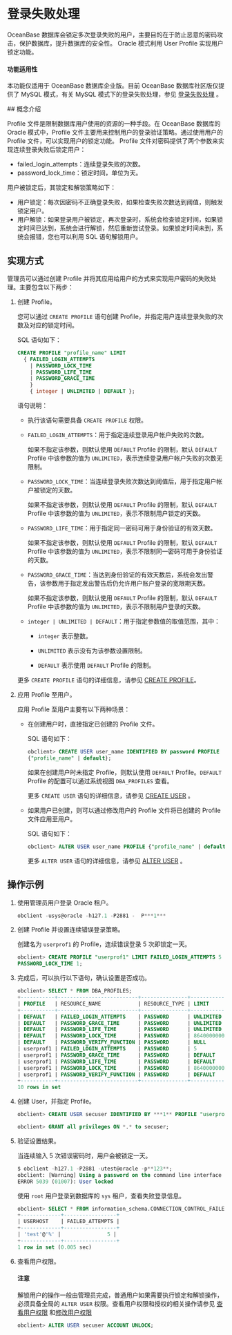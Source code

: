 # 登录失败处理

OceanBase 数据库会锁定多次登录失败的用户，主要目的在于防止恶意的密码攻击，保护数据库，提升数据库的安全性。
Oracle 模式利用 User Profile 实现用户锁定功能。
<main id="notice" >
            <h4>功能适用性</h4>
            <p>本功能仅适用于 OceanBase 数据库企业版。目前 OceanBase 数据库社区版仅提供了 MySQL 模式，有关 MySQL 模式下的登录失败处理，参见 <a href="../1.security-permissions-mysql-mode/3.Login-failure-handling-of-mysql-mode.md">登录失败处理</a> 。</p>
          </main>
## 概念介绍

Profile 文件是限制数据库用户使用的资源的一种手段。在 OceanBase 数据库的 Oracle 模式中，Profile 文件主要用来控制用户的登录验证策略。通过使用用户的 Profile 文件，可以实现用户的锁定功能。
Profile 文件对密码提供了两个参数来实现连续登录失败后锁定用户：

* failed_login_attempts：连续登录失败的次数。
* password_lock_time：锁定时间，单位为天。

用户被锁定后，其锁定和解锁策略如下：

* 用户锁定：每次因密码不正确登录失败，如果检查失败次数达到阈值，则触发锁定用户。
* 用户解锁：如果登录用户被锁定，再次登录时，系统会检查锁定时间，如果锁定时间已达到，系统会进行解锁，然后重新尝试登录。如果锁定时间未到，系统会报错，您也可以利用 SQL 语句解锁用户。

## 实现方式

管理员可以通过创建 Profile 并将其应用给用户的方式来实现用户密码的失败处理。主要包含以下两步：

1. 创建 Profile。

   您可以通过 `CREATE PROFILE` 语句创建 Profile，并指定用户连续登录失败的次数及对应的锁定时间。

   SQL 语句如下：

   ```sql
   CREATE PROFILE "profile_name" LIMIT 
     { FAILED_LOGIN_ATTEMPTS
       | PASSWORD_LOCK_TIME
       | PASSWORD_LIFE_TIME
       | PASSWORD_GRACE_TIME
       }
       { integer | UNLIMITED | DEFAULT };
   ```

   语句说明：
  
   * 执行该语句需要具备 `CREATE PROFILE` 权限。

   * `FAILED_LOGIN_ATTEMPTS`：用于指定连续登录用户帐户失败的次数。

     如果不指定该参数，则默认使用 `DEFAULT` Profile 的限制，默认 `DEFAULT` Profile 中该参数的值为 `UNLIMITED`，表示连续登录用户帐户失败的次数无限制。

   * `PASSWORD_LOCK_TIME`：当连续登录失败次数达到阈值后，用于指定用户帐户被锁定的天数。

     如果不指定该参数，则默认使用 `DEFAULT` Profile 的限制，默认 `DEFAULT` Profile 中该参数的值为 `UNLIMITED`，表示不限制用户锁定的天数。

   * `PASSWORD_LIFE_TIME`：用于指定同一密码可用于身份验证的有效天数。

     如果不指定该参数，则默认使用 `DEFAULT` Profile 的限制，默认 `DEFAULT` Profile 中该参数的值为 `UNLIMITED`，表示不限制同一密码可用于身份验证的天数。

   * `PASSWORD_GRACE_TIME`：当达到身份验证的有效天数后，系统会发出警告，该参数用于指定发出警告后仍允许用户账户登录的宽限期天数。

     如果不指定该参数，则默认使用 `DEFAULT` Profile 的限制，默认 `DEFAULT` Profile 中该参数的值为 `UNLIMITED`，表示不限制用户登录的天数。

   * `integer | UNLIMITED | DEFAULT`：用于指定参数值的取值范围，其中：

     * `integer` 表示整数。

     * `UNLIMITED` 表示没有为该参数设置限制。

     * `DEFAULT` 表示使用 `DEFAULT` Profile 的限制。

   更多 `CREATE PROFILE` 语句的详细信息，请参见 [CREATE PROFILE](../../../../7.reference/4.development-reference/1.sql-syntax/3.common-tenant-of-oracle-mode/9.sql-statement-of-oracle-mode/1.ddl-of-oracle-mode/19.create-profile-of-oracle-mode.md)。

2. 应用 Profile 至用户。

   应用 Profile 至用户主要有以下两种场景：

   * 在创建用户时，直接指定已创建的 Profile 文件。

     SQL 语句如下：

     ```sql
     obclient> CREATE USER user_name IDENTIFIED BY password PROFILE
     {"profile_name" | default};
     ```

     如果在创建用户时未指定 Profile，则默认使用 `DEFAULT` Profile。`DEFAULT` Profile 的配置可以通过系统视图 `DBA_PROFILES` 查看。

     更多 `CREATE USER` 语句的详细信息，请参见 [CREATE USER](../../../../7.reference/4.development-reference/1.sql-syntax/3.common-tenant-of-oracle-mode/9.sql-statement-of-oracle-mode/1.ddl-of-oracle-mode/27.create-user-of-oracle-mode.md) 。

   * 如果用户已创建，则可以通过修改用户的 Profile 文件将已创建的 Profile 文件应用至用户。

     SQL 语句如下：

     ```sql
     obclient> ALTER USER user_name PROFILE {"profile_name" | default};
     ```

     更多 `ALTER USER` 语句的详细信息，请参见 [ALTER USER](../../../../7.reference/4.development-reference/1.sql-syntax/3.common-tenant-of-oracle-mode/9.sql-statement-of-oracle-mode/1.ddl-of-oracle-mode/12.alter-user-of-oracle-mode.md) 。

## 操作示例

1. 使用管理员用户登录 Oracle 租户。

    ```sql
    obclient -usys@oracle -h127.1 -P2881 -  P***1*** 
    ```

2. 创建 Profile 并设置连续错误登录策略。

   创建名为 `userprof1` 的 Profile，连续错误登录 5 次即锁定一天。

   ```sql
   obclient> CREATE PROFILE "userprof1" LIMIT FAILED_LOGIN_ATTEMPTS 5 
   PASSWORD_LOCK_TIME 1;
   ```

3. 完成后，可以执行以下语句，确认设置是否成功。

   ```sql
   obclient> SELECT * FROM DBA_PROFILES;
   +-----------+--------------------------+---------------+-------------+
   | PROFILE   | RESOURCE_NAME            | RESOURCE_TYPE | LIMIT       |
   +-----------+--------------------------+---------------+-------------+
   | DEFAULT   | FAILED_LOGIN_ATTEMPTS    | PASSWORD      | UNLIMITED   |
   | DEFAULT   | PASSWORD_GRACE_TIME      | PASSWORD      | UNLIMITED   |
   | DEFAULT   | PASSWORD_LIFE_TIME       | PASSWORD      | UNLIMITED   |
   | DEFAULT   | PASSWORD_LOCK_TIME       | PASSWORD      | 86400000000 |
   | DEFAULT   | PASSWORD_VERIFY_FUNCTION | PASSWORD      | NULL        |
   | userprof1 | FAILED_LOGIN_ATTEMPTS    | PASSWORD      | 5           |
   | userprof1 | PASSWORD_GRACE_TIME      | PASSWORD      | DEFAULT     |
   | userprof1 | PASSWORD_LIFE_TIME       | PASSWORD      | DEFAULT     |
   | userprof1 | PASSWORD_LOCK_TIME       | PASSWORD      | 86400000000 |
   | userprof1 | PASSWORD_VERIFY_FUNCTION | PASSWORD      | DEFAULT     |
   +-----------+--------------------------+---------------+-------------+
   10 rows in set
   ```

4. 创建 User，并指定 Profile。

   ```sql
   obclient> CREATE USER secuser IDENTIFIED BY ***1** PROFILE "userprof1";
   
   obclient> GRANT all privileges ON *.* to secuser;
   ```

5. 验证设置结果。

   当连续输入 5 次错误密码时，用户会被锁定一天。

   ```sql
   $ obclient -h127.1 -P2881 -utest@oracle -p**123**;
   obclient: [Warning] Using a password on the command line interface can be insecure.
   ERROR 5039 (01007): User locked
   ```

   使用 `root` 用户登录到数据库的 `sys` 租户，查看失败登录信息。

   ```sql
   obclient> SELECT * FROM information_schema.CONNECTION_CONTROL_FAILED_LOGIN_ATTEMPTS;
   +-------------+-----------------+
   | USERHOST    | FAILED_ATTEMPTS |
   +-------------+-----------------+
   | 'test'@'%' |               5 |
   +-------------+-----------------+
   1 row in set (0.005 sec)
   ```

6. 查看用户权限。

   <main id="notice" type='notice'>
    <h4>注意</h4>
    <p>解锁用户的操作一般由管理员完成，普通用户如果需要执行锁定和解锁操作，必须具备全局的 <code>ALTER USER</code> 权限。查看用户权限和授权的相关操作请参见 <a href="../2.oracle-3/4.view-user-permissions.md">查看用户权限</a> 和<a href="../2.oracle-3/5.modify-user-permissions-1.md">修改用户权限</a>
    </main>

   ```sql
   obclient> ALTER USER secuser ACCOUNT UNLOCK;
   ```
